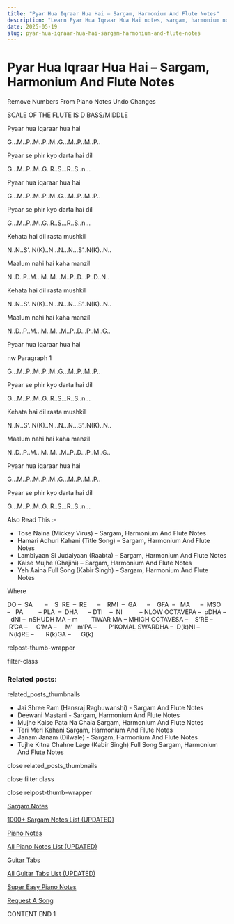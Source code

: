 ```yaml
---
title: "Pyar Hua Iqraar Hua Hai – Sargam, Harmonium And Flute Notes"
description: "Learn Pyar Hua Iqraar Hua Hai notes, sargam, harmonium notations and flute notes. Easy step-by-step tutorial for beginners."
date: 2025-05-19
slug: pyar-hua-iqraar-hua-hai-sargam-harmonium-and-flute-notes
---
```


# Pyar Hua Iqraar Hua Hai – Sargam, Harmonium And Flute Notes

Remove Numbers From Piano Notes
Undo Changes

SCALE OF THE FLUTE IS D BASS/MIDDLE

Pyaar hua iqaraar hua hai

G…M..P..M..P..M..G…M..P..M..P..

Pyaar se phir kyo darta hai dil

G…M..P..M..G..R..S…R..S..n…

Pyaar hua iqaraar hua hai

G…M..P..M..P..M..G…M..P..M..P..

Pyaar se phir kyo darta hai dil

G…M..P..M..G..R..S…R..S..n…

Kehata hai dil rasta mushkil

N..N..S’..N(K)..N…N…N…S’..N(K)..N..

Maalum nahi hai kaha manzil

N..D..P..M…M..M…M..P..D…P..D..N..

Kehata hai dil rasta mushkil

N..N..S’..N(K)..N…N…N…S’..N(K)..N..

Maalum nahi hai kaha manzil

N..D..P..M…M..M…M..P..D…P..M..G..

Pyaar hua iqaraar hua hai

nw Paragraph 1

G…M..P..M..P..M..G…M..P..M..P..

Pyaar se phir kyo darta hai dil

G…M..P..M..G..R..S…R..S..n…

Kehata hai dil rasta mushkil

N..N..S’..N(K)..N…N…N…S’..N(K)..N..

Maalum nahi hai kaha manzil

N..D..P..M…M..M…M..P..D…P..M..G..

Pyaar hua iqaraar hua hai

G…M..P..M..P..M..G…M..P..M..P..

Pyaar se phir kyo darta hai dil

G…M..P..M..G..R..S…R..S..n…

Also Read This :-

* Tose Naina (Mickey Virus) – Sargam, Harmonium And Flute Notes
* Hamari Adhuri Kahani (Title Song) – Sargam, Harmonium And Flute Notes
* Lambiyaan Si Judaiyaan (Raabta) – Sargam, Harmonium And Flute Notes
* Kaise Mujhe (Ghajini) – Sargam, Harmonium And Flute Notes
* Yeh Aaina Full Song (Kabir Singh) – Sargam, Harmonium And Flute Notes

Where

DO –  SA       –    S  RE  –  RE      –    RMI  –  GA      –    GFA  –   MA      –  MSO  –   PA         – PLA  –  DHA      – DTI    –  NI          – NLOW OCTAVEPA –  pDHA –  dNI –  nSHUDH MA – m        TIWAR MA – MHIGH OCTAVESA –    S’RE –     R’GA –     G’MA –     M’   m’PA –       P’KOMAL SWARDHA –  D(k)NI –       N(k)RE –       R(k)GA –      G(k)

relpost-thumb-wrapper

filter-class

### Related posts:

related_posts_thumbnails

* Jai Shree Ram (Hansraj Raghuwanshi) - Sargam And Flute Notes
* Deewani Mastani - Sargam, Harmonium And Flute Notes
* Mujhe Kaise Pata Na Chala Sargam, Harmonium And Flute Notes
* Teri Meri Kahani Sargam, Harmonium And Flute Notes
* Janam Janam (Dilwale) - Sargam, Harmonium And Flute Notes
* Tujhe Kitna Chahne Lage (Kabir Singh) Full Song Sargam, Harmonium And Flute Notes

close related_posts_thumbnails

close filter class

close relpost-thumb-wrapper

[Sargam Notes](/sargam-notes.html)

[1000+ Sargam Notes List (UPDATED)](/all-songs-list-sargam-notes.html)

[Piano Notes](/piano-notes.html)

[All Piano Notes List (UPDATED)](/all-songs-list-piano-notes.html)

[Guitar Tabs](/guitar-tabs.html)

[All Guitar Tabs List (UPDATED)](/all-songs-list-guitar-tabs.html)

[Super Easy Piano Notes](https://studywall.in/)

[Request A Song](/request-a-song.html)

CONTENT END 1

